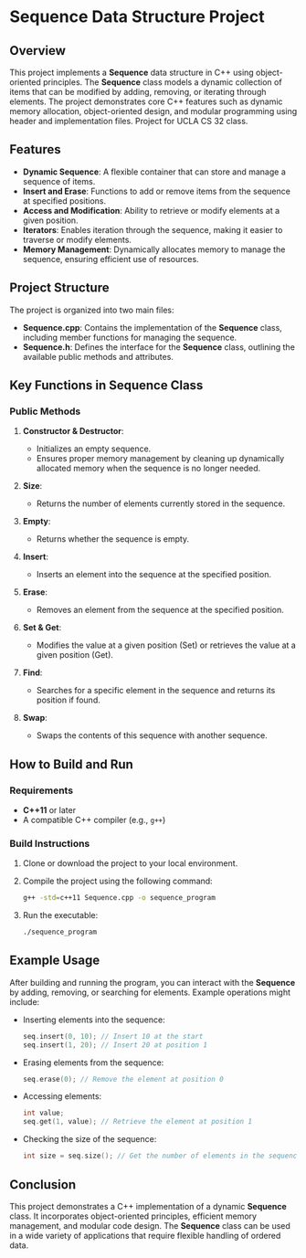 
# Sequence Data Structure Project

## Overview

This project implements a **Sequence** data structure in C++ using object-oriented principles. The **Sequence** class models a dynamic collection of items that can be modified by adding, removing, or iterating through elements. The project demonstrates core C++ features such as dynamic memory allocation, object-oriented design, and modular programming using header and implementation files. Project for UCLA CS 32 class. 

## Features

- **Dynamic Sequence**: A flexible container that can store and manage a sequence of items.
- **Insert and Erase**: Functions to add or remove items from the sequence at specified positions.
- **Access and Modification**: Ability to retrieve or modify elements at a given position.
- **Iterators**: Enables iteration through the sequence, making it easier to traverse or modify elements.
- **Memory Management**: Dynamically allocates memory to manage the sequence, ensuring efficient use of resources.

## Project Structure

The project is organized into two main files:

- **Sequence.cpp**: Contains the implementation of the **Sequence** class, including member functions for managing the sequence.
- **Sequence.h**: Defines the interface for the **Sequence** class, outlining the available public methods and attributes.

## Key Functions in Sequence Class

### Public Methods

1. **Constructor & Destructor**:
   - Initializes an empty sequence.
   - Ensures proper memory management by cleaning up dynamically allocated memory when the sequence is no longer needed.

2. **Size**:
   - Returns the number of elements currently stored in the sequence.

3. **Empty**:
   - Returns whether the sequence is empty.

4. **Insert**:
   - Inserts an element into the sequence at the specified position.

5. **Erase**:
   - Removes an element from the sequence at the specified position.

6. **Set & Get**:
   - Modifies the value at a given position (Set) or retrieves the value at a given position (Get).

7. **Find**:
   - Searches for a specific element in the sequence and returns its position if found.

8. **Swap**:
   - Swaps the contents of this sequence with another sequence.

## How to Build and Run

### Requirements
- **C++11** or later
- A compatible C++ compiler (e.g., `g++`)

### Build Instructions
1. Clone or download the project to your local environment.

2. Compile the project using the following command:
   ```bash
   g++ -std=c++11 Sequence.cpp -o sequence_program
   ```

3. Run the executable:
   ```bash
   ./sequence_program
   ```

## Example Usage

After building and running the program, you can interact with the **Sequence** by adding, removing, or searching for elements. Example operations might include:

- Inserting elements into the sequence:
  ```cpp
  seq.insert(0, 10); // Insert 10 at the start
  seq.insert(1, 20); // Insert 20 at position 1
  ```

- Erasing elements from the sequence:
  ```cpp
  seq.erase(0); // Remove the element at position 0
  ```

- Accessing elements:
  ```cpp
  int value;
  seq.get(1, value); // Retrieve the element at position 1
  ```

- Checking the size of the sequence:
  ```cpp
  int size = seq.size(); // Get the number of elements in the sequence
  ```

## Conclusion

This project demonstrates a C++ implementation of a dynamic **Sequence** class. It incorporates object-oriented principles, efficient memory management, and modular code design. The **Sequence** class can be used in a wide variety of applications that require flexible handling of ordered data.
